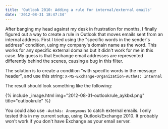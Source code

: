 ```yaml
---
title: 'Outlook 2010: Adding a rule for internal/external emails'
date: '2012-08-31 18:47:34'
---
```



After banging my head against my desk in frustration for months, I finally figured out a way to create a rule in Outlook that moves emails sent from an internal address. First I tried using the "specific words in the sender's address" condition, using my company's domain name as the word. This works for any specific external domains but it didn't work for me in this case. My guess is that Exchange email addresses are represented differently behind the scenes, causing a bug in this filter.

The solution is to create a condition "with specific words in the message header", and use this string: `X-MS-Exchange-Organization-AuthAs: Internal`

The result should look something like the following:

{% include _image.html img="2012-08-31-outlookrule_aykbxl.png" title="outlookrule"  %}

You could also use `-AuthAs: Anonymous` to catch external emails. I only tested this in my current setup, using Outlook/Exchange 2010. It probably won't work if you don't have Exchange as your email server.

